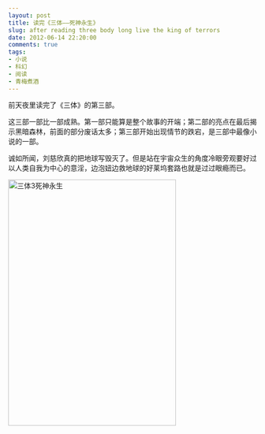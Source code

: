 ```yaml
---
layout: post
title: 读完《三体——死神永生》
slug: after reading three body long live the king of terrors
date: 2012-06-14 22:20:00
comments: true
tags:
- 小说
- 科幻
- 阅读
- 青梅煮酒
---
```

前天夜里读完了《三体》的第三部。

这三部一部比一部成熟。第一部只能算是整个故事的开端；第二部的亮点在最后揭示黑暗森林，前面的部分废话太多；第三部开始出现情节的跌宕，是三部中最像小说的一部。

诚如所闻，刘慈欣真的把地球写毁灭了。但是站在宇宙众生的角度冷眼旁观要好过以人类自我为中心的意淫，边泡妞边救地球的好莱坞套路也就是过过眼瘾而已。

<a href="http://www.yupoo.com/photos/leninlee/85808819/" title="三体3死神永生"><img src="http://pic.yupoo.com/leninlee/C2AFUunY/medium.jpg" alt="三体3死神永生" width="340" height="500" border="0" /></a>
